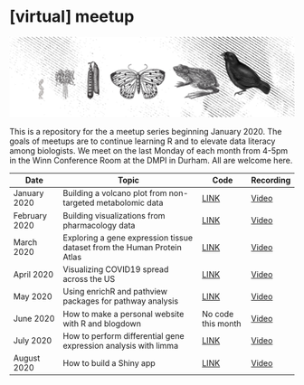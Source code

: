 
<!-- README.md is generated from README.Rmd. Please edit that file -->

# \[virtual\] meetup

![banner](README_files/figure-gfm/tidybiology_channel_art.png)
<!-- badges: start --> <!-- badges: end -->

This is a repository for the a meetup series beginning January 2020. The
goals of meetups are to continue learning R and to elevate data literacy
among biologists. We meet on the last Monday of each month from 4-5pm in
the Winn Conference Room at the DMPI in Durham. All are welcome here.

| Date          | Topic                                                                   | Code                 | Recording                                            |
| ------------- | ----------------------------------------------------------------------- | -------------------- | ---------------------------------------------------- |
| January 2020  | Building a volcano plot from non-targeted metabolomic data              | [LINK](2020_01/code) | [Video](https://www.youtube.com/watch?v=wkwFcDkbn28) |
| February 2020 | Building visualizations from pharmacology data                          | [LINK](2020_02/code) | [Video](https://youtu.be/xiEkGakOQ_Q?t=10)           |
| March 2020    | Exploring a gene expression tissue dataset from the Human Protein Atlas | [LINK](2020_03/code) | [Video](https://youtu.be/UD5qITGy_nw)                |
| April 2020    | Visualizing COVID19 spread across the US                                | [LINK](2020_04/code) | [Video](https://youtu.be/aR-TN1EbPmI?t=50)           |
| May 2020      | Using enrichR and pathview packages for pathway analysis                | [LINK](2020_05/code) | [Video](https://youtu.be/_jGM2NhToGY)                |
| June 2020     | How to make a personal website with R and blogdown                      | No code this month   | [Video](https://youtu.be/IMI_JDTJcts)                |
| July 2020     | How to perform differential gene expression analysis with limma         | [LINK](2020_07/code) | [Video](https://youtu.be)                            |
| August 2020   | How to build a Shiny app                                                | [LINK](2020_08/)     | [Video](https://youtu.be)                            |
